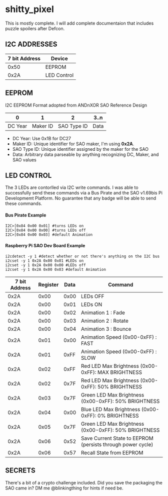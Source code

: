 # shitty_pixel
This is mostly complete. I will add complete documentaion that includes puzzle spoilers after Defcon. 

## I2C ADDRESSES

7 bit Address | Device
--- | ---
0x50 | EEPROM
0x2A | LED Control

## EEPROM

I2C EEPROM Format adopted from ANDnXOR SAO Reference Design

0 | 1 | 2 | 3..n
--- | --- | --- | ---
DC Year | Maker ID | SAO Type ID | Data

* DC Year: Use 0x1B for DC27
* Maker ID: Unique identifier for SAO maker, I'm using **0x2A**.
* SAO Type ID: Unique identifier assigned by the maker for the SAO
* Data: Arbitrary data parseable by anything recognizing DC, Maker, and SAO values

## LED CONTROL

The 3 LEDs are contorlled via I2C write commands. I was able to successfully send these commands via a Bus Pirate and the SAO v1.69bis Pi Developmemt Platform. No guarantee that any badge will be able to send these commands. 

#### Bus Pirate Example
```
I2C>[0x84 0x00 0x01] #turns LEDs on 
I2C>[0x84 0x00 0x00] #turns LEDs off
I2C>[0x84 0x00 0x03] #default Animation
```

#### Raspberry Pi SAO Dev Board Example
```
i2cdetect -y 1 #detect whether or not there's anything on the I2C bus
i2cset -y 1 0x2A 0x00 0x01 #LEDs on
i2cset -y 1 0x2A 0x00 0x00 #LEDs off
i2cset -y 1 0x2A 0x00 0x03 #default Animation
```

7 bit Address | Register | Data | Command
--- | --- | --- | ---
0x2A | 0x00 | 0x00 | LEDs OFF
0x2A | 0x00 | 0x01 | LEDs ON
0x2A | 0x00 | 0x02 | Animation 1 : Fade
0x2A | 0x00 | 0x03 | Animation 2 : Rotate
0x2A | 0x00 | 0x04 | Animation 3 : Bounce
0x2A | 0x01 | 0x00 | Animation Speed (0x00-0xFF) : FAST
0x2A | 0x01 | 0xFF | Animation Speed (0x00-0xFF) : SLOW
0x2A | 0x02 | 0xFF | Red LED Max Brightness (0x00-0xFF): MAX BRIGHTNESS
0x2A | 0x02 | 0x7F | Red LED Max Brightness (0x00-0xFF): 50% BRIGHTNESS
0x2A | 0x03 | 0x7F | Green LED Max Brightness (0x00-0xFF): 50% BRIGHTNESS
0x2A | 0x04 | 0x00 | Blue LED Max Brightness (0x00-0xFF): 0% BRIGHTNESS
0x2A | 0x05 | 0x7F | Green LED Max Brightness (0x00-0xFF): 50% BRIGHTNESS
0x2A | 0x06 | 0x52 | Save Current State to EEPROM (persists through power cycle)
0x2A | 0x06 | 0x57 | Recall State from EEPROM

## SECRETS 
There's a bit of a crypto challenge included. Did you save the packaging the SAO came in? DM me @blinkingthing for hints if need be. 
